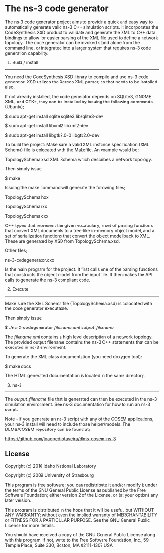 The ns-3 code generator
===========================

The ns-3 code generator project aims to provide a quick and easy way to automatically generate valid ns-3 C++
simulation scripts. It incorporates the CodeSynthesis XSD product to validate and generate the XML to C++ data
bindings to allow for easier parsing of the XML file used to define a network topology.  The code generator can
be invoked stand alone from the command line, or integrated into a larger system that requires ns-3 code
generation capability.

1) Build / install
------------------

You need the CodeSynthesis XSD library to compile and use ns-3 code generator.  XSD utilizes
the Xerces XML parser, so that needs to be installed also.

If not already installed, the code generator depends on SQLite3, GNOME XML, and GTK+, they can be installed by issuing the following commands (Ubuntu);

$ sudo apt-get install sqlite sqlite3 libsqlite3-dev

$ sudo apt-get install libxml2 libxml2-dev

$ sudo apt-get install libgtk2.0-0 libgtk2.0-dev

To build the project:
Make sure a valid XML instance specification (XML Schema) file is colocated with the Makefile.
An example would be;

TopologySchema.xsd
  XML Schema which describes a network topology.

Then simply issue:

 $ make 

Issuing the make command will generate the following files;

TopologySchema.hxx

TopologySchema.ixx

TopologySchema.cxx

  C++ types that represent the given vocabulary, a set of parsing
  functions that convert XML documents to a tree-like in-memory object
  model, and a set of serialization functions that convert the object
  model back to XML. These are generated by XSD from TopologySchema.xsd.

Other files;

ns-3-codegenerator.cxx

  Is the main program for the project. It first calls one of the parsing functions
  that constructs the object model from the input file. It then makes the API
  calls to generate the ns-3 compliant code.

2) Execute
--------------

Make sure the XML Schema file (TopologySchema.xsd) is colocated with the code
generator executable.

Then simply issue:

 $ ./ns-3-codegenerator *filename.xml* *output_filename*

The *filename.xml* contains a high level description of a network topology.  The
provided output filename contains the ns-3 C++ statements that can be executed in
ns-3 environment.

To generate the XML class documentation (you need doxygen tool):

$ make docs

The HTML generated documentation is located in the same directory.

3) ns-3
--------------

The *output_filename* file that is generated can then be executed in the ns-3 simulation environment.  See ns-3
documentation for how to run an ns-3 script.

Note - If you generate an ns-3 script with any of the COSEM applications, your ns-3 install will need to
include those helper/models.  The DLMS/COSEM repository can be found at;

https://github.com/joaopedrotaveira/dlms-cosem-ns-3

License
------------------

  Copyright (c) 2016 Idaho National Laboratory
  
  Copyright (c) 2009 University of Strasbourg
  
  This program is free software; you can redistribute it and/or
  modify it under the terms of the GNU General Public License
  as published by the Free Software Foundation; either version 2
  of the License, or (at your option) any later version.
 
  This program is distributed in the hope that it will be useful,
  but WITHOUT ANY WARRANTY; without even the implied warranty of
  MERCHANTABILITY or FITNESS FOR A PARTICULAR PURPOSE.  See the
  GNU General Public License for more details.
 
  You should have received a copy of the GNU General Public License
  along with this program; if not, write to the Free Software
  Foundation, Inc., 59 Temple Place, Suite 330, Boston, MA  02111-1307  USA
